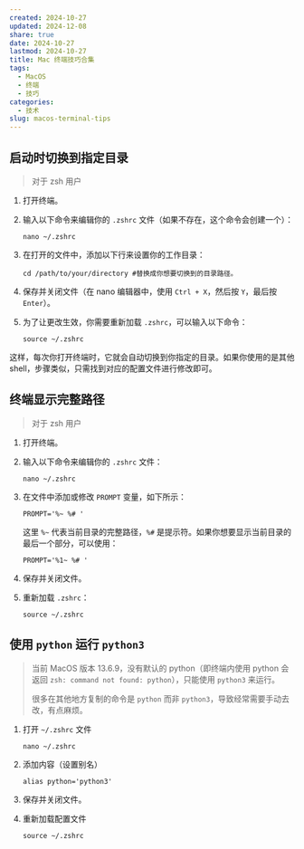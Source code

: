 ```yaml
---
created: 2024-10-27
updated: 2024-12-08
share: true
date: 2024-10-27
lastmod: 2024-10-27
title: Mac 终端技巧合集
tags:
  - MacOS
  - 终端
  - 技巧
categories:
  - 技术
slug: macos-terminal-tips
---
```


## 启动时切换到指定目录

> 对于 zsh 用户

1. 打开终端。
2. 输入以下命令来编辑你的 `.zshrc` 文件（如果不存在，这个命令会创建一个）：

    ```shell
    nano ~/.zshrc
    ```

3. 在打开的文件中，添加以下行来设置你的工作目录：

    ```shell
    cd /path/to/your/directory #替换成你想要切换到的目录路径。
    ```

4. 保存并关闭文件（在 nano 编辑器中，使用 `Ctrl + X`，然后按 `Y`，最后按 `Enter`）。
5. 为了让更改生效，你需要重新加载 `.zshrc`，可以输入以下命令：

    ```shell
    source ~/.zshrc
    ```

这样，每次你打开终端时，它就会自动切换到你指定的目录。如果你使用的是其他 shell，步骤类似，只需找到对应的配置文件进行修改即可。

## 终端显示完整路径

> 对于 zsh 用户

1. 打开终端。
2. 输入以下命令来编辑你的 `.zshrc` 文件：

    ```shell
    nano ~/.zshrc
    ```

3. 在文件中添加或修改 `PROMPT` 变量，如下所示：

    ```shell
    PROMPT='%~ %# '
    ```

    这里 `%~` 代表当前目录的完整路径，`%#` 是提示符。如果你想要显示当前目录的最后一个部分，可以使用：

    ```shell
    PROMPT='%1~ %# '
    ```

4. 保存并关闭文件。
5. 重新加载 `.zshrc`：

    ```shell
    source ~/.zshrc
    ```

## 使用 `python` 运行 `python3`

> 当前 MacOS 版本 13.6.9，没有默认的 python（即终端内使用 python 会返回 `zsh: command not found: python`），只能使用 `python3` 来运行。
> 
> 很多在其他地方复制的命令是 `python` 而非 `python3`，导致经常需要手动去改，有点麻烦。

1. 打开 `~/.zshrc` 文件

	```shell
	nano ~/.zshrc
	```

2. 添加内容（设置别名）

	```shell
	alias python='python3'
	```

3. 保存并关闭文件。

4. 重新加载配置文件

	```shell
	source ~/.zshrc
	```